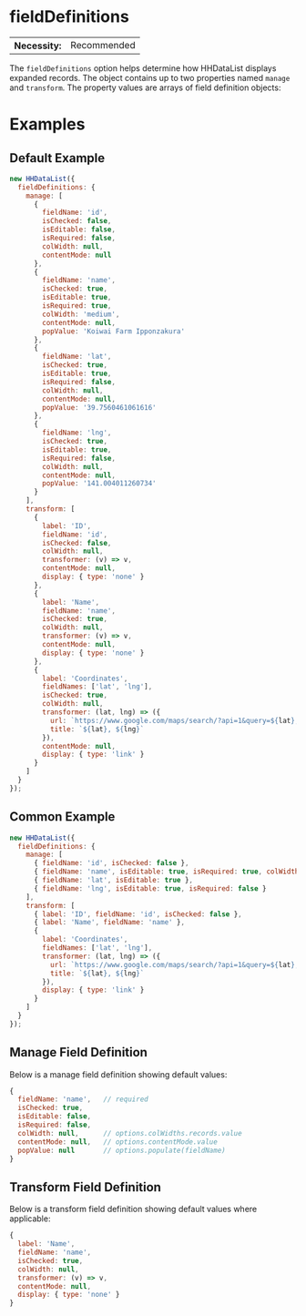 # fieldDefinitions

<table class="options-table">
  <tr><th>Necessity:</th><td>Recommended</td></tr>
</table>

The `fieldDefinitions` option helps determine how HHDataList displays expanded records. The object contains up to two properties named `manage` and `transform`. The property values are arrays of field definition objects:

# Examples

## Default Example

``` js nonum
new HHDataList({
  fieldDefinitions: {
    manage: [
      { 
        fieldName: 'id', 
        isChecked: false,
        isEditable: false, 
        isRequired: false,
        colWidth: null,
        contentMode: null
      },
      { 
        fieldName: 'name',
        isChecked: true,
        isEditable: true, 
        isRequired: true, 
        colWidth: 'medium',
        contentMode: null,
        popValue: 'Koiwai Farm Ipponzakura'
      },
      { 
        fieldName: 'lat', 
        isChecked: true,
        isEditable: true,
        isRequired: false,
        colWidth: null,
        contentMode: null,
        popValue: '39.7560461061616'
      },
      { 
        fieldName: 'lng', 
        isChecked: true,
        isEditable: true,
        isRequired: false,
        colWidth: null,
        contentMode: null,
        popValue: '141.004011260734'
      }
    ],
    transform: [
      { 
        label: 'ID', 
        fieldName: 'id', 
        isChecked: false,
        colWidth: null,
        transformer: (v) => v,
        contentMode: null,
        display: { type: 'none' }
      }, 
      { 
        label: 'Name', 
        fieldName: 'name',
        isChecked: true,
        colWidth: null,
        transformer: (v) => v,
        contentMode: null,
        display: { type: 'none' }
      }, 
      { 
        label: 'Coordinates', 
        fieldNames: ['lat', 'lng'],
        isChecked: true,
        colWidth: null,
        transformer: (lat, lng) => ({ 
          url: `https://www.google.com/maps/search/?api=1&query=${lat},${lng}`, 
          title: `${lat}, ${lng}` 
        }),
        contentMode: null,
        display: { type: 'link' }
      }
    ]
  }
});
```

## Common Example

``` js nonum
new HHDataList({
  fieldDefinitions: {
    manage: [
      { fieldName: 'id', isChecked: false },
      { fieldName: 'name', isEditable: true, isRequired: true, colWidth: 'medium' },
      { fieldName: 'lat', isEditable: true },
      { fieldName: 'lng', isEditable: true, isRequired: false }
    ],
    transform: [
      { label: 'ID', fieldName: 'id', isChecked: false },
      { label: 'Name', fieldName: 'name' },
      { 
        label: 'Coordinates',
        fieldNames: ['lat', 'lng'],
        transformer: (lat, lng) => ({
          url: `https://www.google.com/maps/search/?api=1&query=${lat},${lng}`,
          title: `${lat}, ${lng}`
        }),
        display: { type: 'link' }
      }
    ]
  }
});
```

## Manage Field Definition

Below is a manage field definition showing default values:

``` js nonum
{ 
  fieldName: 'name',   // required
  isChecked: true,
  isEditable: false, 
  isRequired: false, 
  colWidth: null,      // options.colWidths.records.value 
  contentMode: null,   // options.contentMode.value
  popValue: null       // options.populate(fieldName)
}
```

## Transform Field Definition

Below is a transform field definition showing default values where applicable:

``` js nonum
{ 
  label: 'Name', 
  fieldName: 'name',
  isChecked: true,
  colWidth: null,
  transformer: (v) => v,
  contentMode: null,
  display: { type: 'none' }
}
```